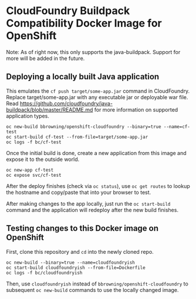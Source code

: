 # CloudFoundry Buildpack Compatibility Docker Image for OpenShift

Note: As of right now, this only supports the java-buildpack. Support
for more will be added in the future.

## Deploying a locally built Java application

This emulates the `cf push target/some-app.jar` command in
CloudFoundry. Replace target/some-app.jar with any executable jar or
deployable war file. Read
https://github.com/cloudfoundry/java-buildpack/blob/master/README.md
for more information on supported application types.

    oc new-build bbrowning/openshift-cloudfoundry --binary=true --name=cf-test
    oc start-build cf-test --from-file=target/some-app.jar
    oc logs -f bc/cf-test

Once the initial build is done, create a new application from this
image and expose it to the outside world.

    oc new-app cf-test
    oc expose svc/cf-test

After the deploy finishes (check via `oc status`), use `oc get routes`
to lookup the hostname and copy/paste that into your browser to test.

After making changes to the app locally, just run the `oc start-build`
command and the application will redeploy after the new build
finishes.


## Testing changes to this Docker image on OpenShift

First, clone this repository and `cd` into the newly cloned repo.

    oc new-build --binary=true --name=cloudfoundryish
    oc start-build cloudfoundryish --from-file=Dockerfile
    oc logs -f bc/cloudfoundryish

Then, use `cloudfoundryish` instead of
`bbrowning/openshift-cloudfoundry` to subsequent `oc new-build`
commands to use the locally changed image.
